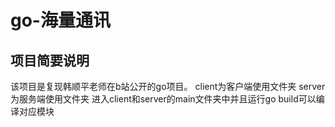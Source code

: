 # go-海量通讯

## 项目简要说明
该项目是复现韩顺平老师在b站公开的go项目。
client为客户端使用文件夹
server为服务端使用文件夹
进入client和server的main文件夹中并且运行go build可以编译对应模块
